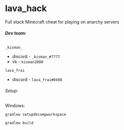 # lava_hack
Full stack Minecraft cheat for playing on anarchy servers

###### **Dev team:**
`_kisman_` 
- discord - `_kisman_#7777`
- vk - `kisman2000`

`lava_frai`
- discord - `lava_frai#0498`

###### Setup:
Windows:

`gradlew setupdecompworkspace`

`gradlew build`